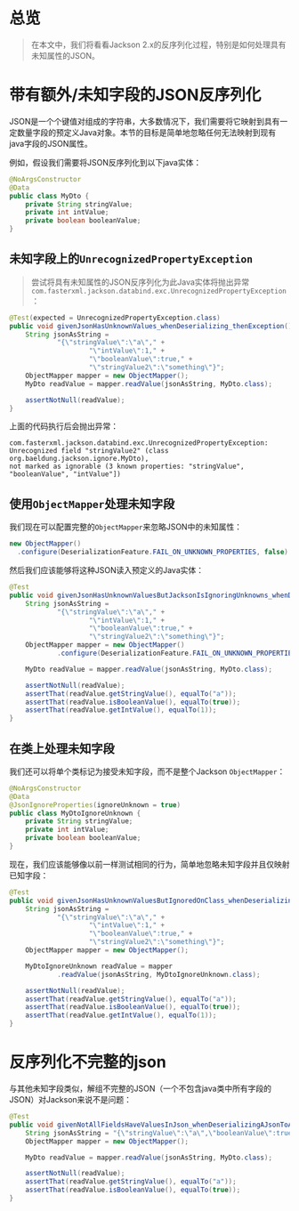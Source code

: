 # 总览
> 在本文中，我们将看看Jackson 2.x的反序列化过程，特别是如何处理具有未知属性的JSON。

# 带有额外/未知字段的JSON反序列化

JSON是一个个键值对组成的字符串，大多数情况下，我们需要将它映射到具有一定数量字段的预定义Java对象。本节的目标是简单地忽略任何无法映射到现有java字段的JSON属性。

例如，假设我们需要将JSON反序列化到以下java实体：

```java
@NoArgsConstructor
@Data
public class MyDto {
    private String stringValue;
    private int intValue;
    private boolean booleanValue;
}
```

## 未知字段上的`UnrecognizedPropertyException`
> 尝试将具有未知属性的JSON反序列化为此Java实体将抛出异常`com.fasterxml.jackson.databind.exc.UnrecognizedPropertyException`：

```java
@Test(expected = UnrecognizedPropertyException.class)
public void givenJsonHasUnknownValues_whenDeserializing_thenException() throws JsonParseException, JsonMappingException, IOException {
    String jsonAsString =
            "{\"stringValue\":\"a\"," +
                    "\"intValue\":1," +
                    "\"booleanValue\":true," +
                    "\"stringValue2\":\"something\"}";
    ObjectMapper mapper = new ObjectMapper();
    MyDto readValue = mapper.readValue(jsonAsString, MyDto.class);

    assertNotNull(readValue);
}
```

上面的代码执行后会抛出异常：

```
com.fasterxml.jackson.databind.exc.UnrecognizedPropertyException: 
Unrecognized field "stringValue2" (class org.baeldung.jackson.ignore.MyDto), 
not marked as ignorable (3 known properties: "stringValue", "booleanValue", "intValue"])
```

## 使用`ObjectMapper`处理未知字段

我们现在可以配置完整的`ObjectMapper`来忽略JSON中的未知属性：

```java
new ObjectMapper()
  .configure(DeserializationFeature.FAIL_ON_UNKNOWN_PROPERTIES, false)
```

然后我们应该能够将这种JSON读入预定义的Java实体：

```java
@Test
public void givenJsonHasUnknownValuesButJacksonIsIgnoringUnknowns_whenDeserializing_thenCorrect() throws JsonParseException, JsonMappingException, IOException {
    String jsonAsString =
            "{\"stringValue\":\"a\"," +
                    "\"intValue\":1," +
                    "\"booleanValue\":true," +
                    "\"stringValue2\":\"something\"}";
    ObjectMapper mapper = new ObjectMapper()
            .configure(DeserializationFeature.FAIL_ON_UNKNOWN_PROPERTIES, false);

    MyDto readValue = mapper.readValue(jsonAsString, MyDto.class);

    assertNotNull(readValue);
    assertThat(readValue.getStringValue(), equalTo("a"));
    assertThat(readValue.isBooleanValue(), equalTo(true));
    assertThat(readValue.getIntValue(), equalTo(1));
}
```

## 在类上处理未知字段

我们还可以将单个类标记为接受未知字段，而不是整个Jackson `ObjectMapper`：

```java
@NoArgsConstructor
@Data
@JsonIgnoreProperties(ignoreUnknown = true)
public class MyDtoIgnoreUnknown {
    private String stringValue;
    private int intValue;
    private boolean booleanValue;
}
```

现在，我们应该能够像以前一样测试相同的行为，简单地忽略未知字段并且仅映射已知字段：

```java
@Test
public void givenJsonHasUnknownValuesButIgnoredOnClass_whenDeserializing_thenCorrect() throws JsonParseException, JsonMappingException, IOException {
    String jsonAsString =
            "{\"stringValue\":\"a\"," +
                    "\"intValue\":1," +
                    "\"booleanValue\":true," +
                    "\"stringValue2\":\"something\"}";
    ObjectMapper mapper = new ObjectMapper();

    MyDtoIgnoreUnknown readValue = mapper
            .readValue(jsonAsString, MyDtoIgnoreUnknown.class);

    assertNotNull(readValue);
    assertThat(readValue.getStringValue(), equalTo("a"));
    assertThat(readValue.isBooleanValue(), equalTo(true));
    assertThat(readValue.getIntValue(), equalTo(1));
}
```

# 反序列化不完整的json

与其他未知字段类似，解组不完整的JSON（一个不包含java类中所有字段的JSON）对Jackson来说不​​是问题：

```java
@Test
public void givenNotAllFieldsHaveValuesInJson_whenDeserializingAJsonToAClass_thenCorrect() throws JsonParseException, JsonMappingException, IOException {
    String jsonAsString = "{\"stringValue\":\"a\",\"booleanValue\":true}";
    ObjectMapper mapper = new ObjectMapper();

    MyDto readValue = mapper.readValue(jsonAsString, MyDto.class);

    assertNotNull(readValue);
    assertThat(readValue.getStringValue(), equalTo("a"));
    assertThat(readValue.isBooleanValue(), equalTo(true));
}
```